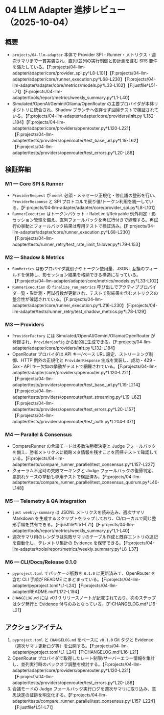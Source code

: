 # 04 LLM Adapter 進捗レビュー（2025-10-04）

## 概要
- `projects/04-llm-adapter` 本体で Provider SPI・Runner・メトリクス・週次サマリまで一貫実装され、直列/並列の実行制御と影計測を含む SRS 要件を満たしている。【F:projects/04-llm-adapter/adapter/core/provider_spi.py†L8-L101】【F:projects/04-llm-adapter/adapter/core/runner_execution.py†L68-L230】【F:projects/04-llm-adapter/adapter/core/metrics/models.py†L33-L102】【F:justfile†L51-L71】【F:projects/04-llm-adapter/tools/report/metrics/weekly_summary.py†L1-L40】
- Simulated/OpenAI/Gemini/Ollama/OpenRouter の主要プロバイダが本体リポジトリに統合され、Shadow ブランチへ依存せず回帰テストで検証されている。【F:projects/04-llm-adapter/adapter/core/providers/__init__.py†L132-L184】【F:projects/04-llm-adapter/adapter/core/providers/openrouter.py†L120-L221】【F:projects/04-llm-adapter/tests/providers/openrouter/test_base_url.py†L19-L62】【F:projects/04-llm-adapter/tests/providers/openrouter/test_errors.py†L20-L88】

## 検証詳細
### M1 — Core SPI & Runner
- `ProviderRequest` が `model` 必須・メッセージ正規化・停止語の整形を行い、`ProviderResponse` と SPI プロトコルで戻り値/トークン利用を統一している。【F:projects/04-llm-adapter/adapter/core/provider_spi.py†L8-L101】
- `RunnerExecution` はトークンバケット・RateLimit/Retryable 例外判定・影セッション管理を備え、直列フォールバックを再試行付きで処理する。再試行の挙動とフォールバック結果は専用テストで検証済み。【F:projects/04-llm-adapter/adapter/core/runner_execution.py†L68-L230】【F:projects/04-llm-adapter/tests/runner_retry/test_rate_limit_failover.py†L79-L153】

### M2 — Shadow & Metrics
- `RunMetrics` は影プロバイダ識別子やトークン使用量、JSONL 互換のフィールドを保持し、影セッション結果を格納できる構造になっている。【F:projects/04-llm-adapter/adapter/core/metrics/models.py†L33-L102】
- `RunnerExecution` の `finalize_run_metrics` 呼び出しでアクティブプロバイダ一覧・影計測・再試行数が更新され、テストで影結果を含むメトリクスの整合性が確認されている。【F:projects/04-llm-adapter/adapter/core/runner_execution.py†L216-L230】【F:projects/04-llm-adapter/tests/runner_retry/test_shadow_metrics.py†L78-L129】

### M3 — Providers
- `ProviderFactory` には Simulated/OpenAI/Gemini/Ollama/OpenRouter が登録され、`ProviderConfig` から動的に生成できる。【F:projects/04-llm-adapter/adapter/core/providers/__init__.py†L132-L184】
- OpenRouter プロバイダは API キー/ベース URL 設定、ストリーミング制御、HTTP 例外の正規化と `ProviderResponse` 生成を実装し、成功・429・5xx・API キー欠如の挙動がテストで網羅されている。【F:projects/04-llm-adapter/adapter/core/providers/openrouter.py†L120-L221】【F:projects/04-llm-adapter/tests/providers/openrouter/test_base_url.py†L19-L214】【F:projects/04-llm-adapter/tests/providers/openrouter/test_streaming.py†L19-L62】【F:projects/04-llm-adapter/tests/providers/openrouter/test_errors.py†L20-L157】【F:projects/04-llm-adapter/tests/providers/openrouter/test_auth.py†L204-L371】

### M4 — Parallel & Consensus
- CompareRunner の合議モードは多数決勝者決定と Judge フォールバックを備え、勝者メトリクスに戦略メタ情報を残すことを回帰テストで確認している。【F:projects/04-llm-adapter/tests/compare_runner_parallel/test_consensus.py†L157-L227】
- クォーラム不足時の失敗マーキングと Judge フォールバックの復帰判定、票割れケースの挙動も専用テストで検証済み。【F:projects/04-llm-adapter/tests/compare_runner_parallel/test_consensus_quorum.py†L40-L148】

### M5 — Telemetry & QA Integration
- `just weekly-summary` は JSONL メトリクスを読み込み、週次サマリ Markdown を生成するスクリプトをラップしており、CI/ローカルで同じ整形手順を共有できる。【F:justfile†L51-L71】【F:projects/04-llm-adapter/tools/report/metrics/weekly_summary.py†L1-L40】
- 週次サマリ用のレンダラは失敗サマリのテーブル作成と既存エントリの追記を自動化し、テレメトリ集計の Evidence を保守できる。【F:projects/04-llm-adapter/tools/report/metrics/weekly_summary.py†L8-L37】

### M6 — CLI/Docs/Release 0.1.0
- `pyproject.toml` でパッケージ版数を `0.1.0` に更新済みで、OpenRouter を含む CLI 手順が README にまとまっている。【F:projects/04-llm-adapter/pyproject.toml†L1-L24】【F:projects/04-llm-adapter/README.md†L172-L194】
- `CHANGELOG.md` には v0.1.0 リリースノートが記載されており、次のステップはタグ発行と Evidence 付与のみとなっている。【F:CHANGELOG.md†L16-L21】

## アクションアイテム
1. `pyproject.toml` と `CHANGELOG.md` をベースに `v0.1.0` Git タグと Evidence（週次サマリ更新ログ等）を公開する。【F:projects/04-llm-adapter/pyproject.toml†L1-L24】【F:CHANGELOG.md†L16-L21】
2. OpenRouter プロバイダで取得したレート制限/サーバーエラー情報を集計し、並列実行時のバックオフ調整を検討する。【F:projects/04-llm-adapter/adapter/core/providers/openrouter.py†L120-L221】【F:projects/04-llm-adapter/tests/providers/openrouter/test_errors.py†L20-L88】
3. 合議モードの Judge フォールバック実行ログを週次サマリに取り込み、意思決定の証跡を明文化する。【F:projects/04-llm-adapter/tests/compare_runner_parallel/test_consensus.py†L157-L224】【F:justfile†L51-L71】
